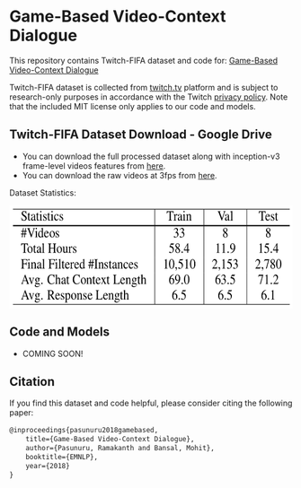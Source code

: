 # Game-Based Video-Context Dialogue
This repository contains Twitch-FIFA dataset and code for: [Game-Based Video-Context Dialogue]()

Twitch-FIFA dataset is collected from [twitch.tv](https://www.twitch.tv) platform and is subject to research-only purposes in accordance with the Twitch [privacy policy](https://www.twitch.tv/p/legal/privacy-policy/). Note that the included MIT license only applies to our code and models. 

## Twitch-FIFA Dataset Download - Google Drive 
* You can download the full processed dataset along with inception-v3 frame-level videos features from [here](https://drive.google.com/open?id=1S52myy-5qde2jFmrU2mizJIs9FmN-gE6).
* You can download the raw videos at 3fps from [here](https://drive.google.com/drive/folders/11VE_uDByvF5AkVD8QEoU5VlDlRGmsDv1?usp=sharing).

Dataset Statistics:

<img align="center" width="594" height="184" src="./images/twitch-FIFA-dataset-statistics.png">

## Code and Models
* COMING SOON! 

## Citation
If you find this dataset and code helpful, please consider citing the following paper:

    @inproceedings{pasunuru2018gamebased,
        title={Game-Based Video-Context Dialogue},
        author={Pasunuru, Ramakanth and Bansal, Mohit},
        booktitle={EMNLP},
        year={2018}
    }
  
